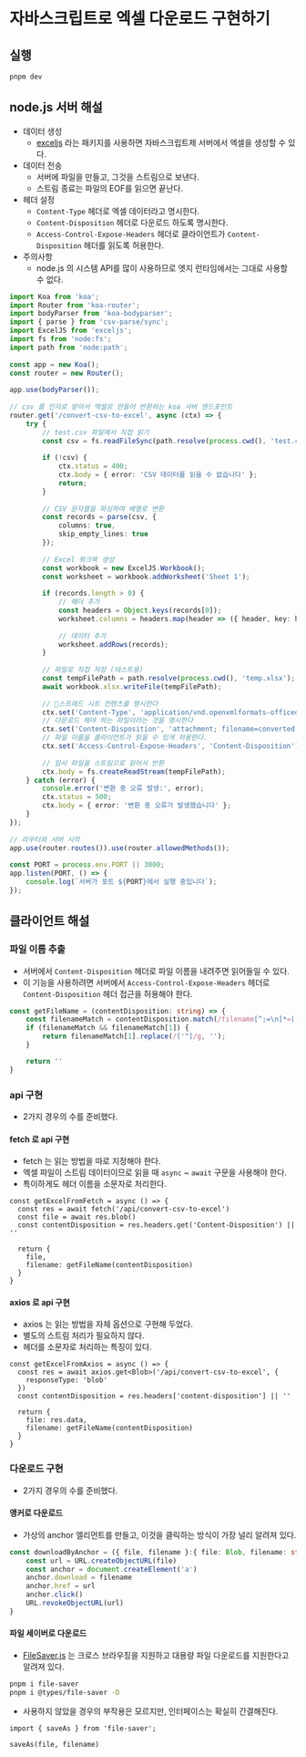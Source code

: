 # 자바스크립트로 엑셀 다운로드 구현하기
## 실행
```sh
pnpm dev
```

## node.js 서버 해설
- 데이터 생성
    - [exceljs](https://github.com/exceljs/exceljs) 라는 패키지를 사용하면 자바스크립트제 서버에서 엑셀을 생성할 수 있다.
- 데이터 전송
    - 서버에 파일을 만들고, 그것을 스트림으로 보낸다.
    - 스트림 종료는 파일의 EOF를 읽으면 끝난다.
- 헤더 설정
    - `Content-Type` 헤더로 엑셀 데이터라고 명시한다.
    - `Content-Disposition` 헤더로 다운로드 하도록 명시한다.
    - `Access-Control-Expose-Headers` 헤더로 클라이언트가 `Content-Disposition` 헤더를 읽도록 허용한다.
- 주의사항
    - node.js 의 시스템 API를 많이 사용하므로 엣지 런타임에서는 그대로 사용할 수 없다.
```ts
import Koa from 'koa';  
import Router from 'koa-router';  
import bodyParser from 'koa-bodyparser';  
import { parse } from 'csv-parse/sync';  
import ExcelJS from 'exceljs';  
import fs from 'node:fs';  
import path from 'node:path';  
  
const app = new Koa();  
const router = new Router();  
  
app.use(bodyParser());  
  
// csv 를 인자로 받아서 엑셀로 만들어 반환하는 koa 서버 엔드포인트  
router.get('/convert-csv-to-excel', async (ctx) => {  
    try {  
        // test.csv 파일에서 직접 읽기  
        const csv = fs.readFileSync(path.resolve(process.cwd(), 'test.csv'), 'utf-8');  
  
        if (!csv) {  
            ctx.status = 400;  
            ctx.body = { error: 'CSV 데이터를 읽을 수 없습니다' };  
            return;  
        }  
  
        // CSV 문자열을 파싱하여 배열로 변환  
        const records = parse(csv, {  
            columns: true,  
            skip_empty_lines: true  
        });  
  
        // Excel 워크북 생성  
        const workbook = new ExcelJS.Workbook();  
        const worksheet = workbook.addWorksheet('Sheet 1');  
  
        if (records.length > 0) {  
            // 헤더 추가  
            const headers = Object.keys(records[0]);  
            worksheet.columns = headers.map(header => ({ header, key: header }));  
  
            // 데이터 추가  
            worksheet.addRows(records);  
        }  
  
        // 파일로 직접 저장 (테스트용)  
        const tempFilePath = path.resolve(process.cwd(), 'temp.xlsx');  
        await workbook.xlsx.writeFile(tempFilePath);  
  
        // 스프레드 시트 컨텐츠를 명시한다
        ctx.set('Content-Type', 'application/vnd.openxmlformats-officedocument.spreadsheetml.sheet');  
        // 다운로드 해야 하는 파일이라는 것을 명시한다
        ctx.set('Content-Disposition', 'attachment; filename=converted.xlsx');  
        // 파일 이름을 클라이언트가 읽을 수 있게 허용한다.
        ctx.set('Access-Control-Expose-Headers', 'Content-Disposition');  
	    
	    // 임시 파일을 스트림으로 읽어서 반환  
        ctx.body = fs.createReadStream(tempFilePath);  
    } catch (error) {  
        console.error('변환 중 오류 발생:', error);  
        ctx.status = 500;  
        ctx.body = { error: '변환 중 오류가 발생했습니다' };  
    }  
});  
  
// 라우터와 서버 시작  
app.use(router.routes()).use(router.allowedMethods());  
  
const PORT = process.env.PORT || 3000;  
app.listen(PORT, () => {  
    console.log(`서버가 포트 ${PORT}에서 실행 중입니다`);  
});
```

## 클라이언트 해설
### 파일 이름 추출
- 서버에서 `Content-Disposition` 헤더로 파일 이름을 내려주면 읽어들일 수 있다.
- 이 기능을 사용하려면 서버에서 `Access-Control-Expose-Headers` 헤더로 `Content-Disposition` 헤더 접근을 허용해야 한다.
```ts
const getFileName = (contentDisposition: string) => {
	const filenameMatch = contentDisposition.match(/filename[^;=\n]*=((['"]).*?\2|[^;\n]*)/);
	if (filenameMatch && filenameMatch[1]) {
		return filenameMatch[1].replace(/['"]/g, '');
	}

	return ''
}
```

### api 구현
- 2가지 경우의 수를 준비했다.
#### fetch 로 api 구현
- fetch 는 읽는 방법을 따로 지정해야 한다.
- 엑셀 파일이 스트림 데이터이므로 읽을 때 `async` ~ `await` 구문을 사용해야 한다.
- 특이하게도 헤더 이름을 소문자로 처리한다.
```tsx
const getExcelFromFetch = async () => {  
  const res = await fetch('/api/convert-csv-to-excel')  
  const file = await res.blob()  
  const contentDisposition = res.headers.get('Content-Disposition') || ''  
  
  return {  
    file,  
    filename: getFileName(contentDisposition)  
  }  
}
```

#### axios 로 api 구현
- axios 는 읽는 방법을 자체 옵션으로 구현해 두었다.
- 별도의 스트림 처리가 필요하지 않다.
- 헤더를 소문자로 처리하는 특징이 있다.
```tsx
const getExcelFromAxios = async () => {  
  const res = await axios.get<Blob>('/api/convert-csv-to-excel', {  
    responseType: 'blob'  
  })  
  const contentDisposition = res.headers['content-disposition'] || ''  
  
  return {  
    file: res.data,  
    filename: getFileName(contentDisposition)  
  }  
}
```

### 다운로드 구현
- 2가지 경우의 수를 준비했다.
#### 앵커로 다운로드
- 가상의 anchor 엘리먼트를 만들고, 이것을 클릭하는 방식이 가장 널리 알려져 있다.
```ts
const downloadByAnchor = ({ file, filename }:{ file: Blob, filename: string }) => {
	const url = URL.createObjectURL(file)
	const anchor = document.createElement('a')
	anchor.download = filename
	anchor.href = url
	anchor.click()
	URL.revokeObjectURL(url)
}
```

#### 파일 세이버로 다운로드
- [FileSaver.js](https://www.npmjs.com/package/file-saver) 는 크로스 브라우징을 지원하고 대용량 파일 다운로드를 지원한다고 알려져 있다.
```sh
pnpm i file-saver
pnpm i @types/file-saver -D
```

- 사용하지 않았을 경우의 부작용은 모르지만, 인터페이스는 확실히 간결해진다.
```tsx
import { saveAs } from 'file-saver';

saveAs(file, filename)
```


